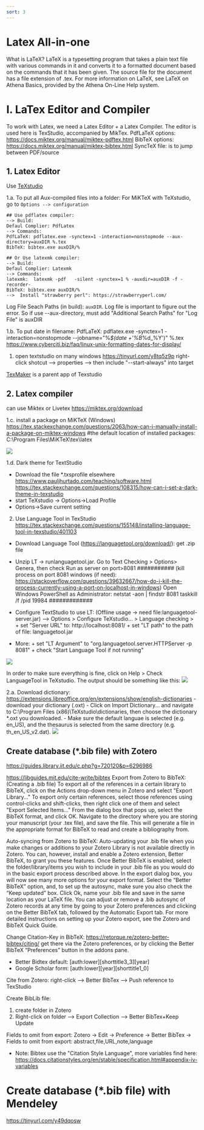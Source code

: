 ```yaml
---
sort: 3
---
```


# Latex All-in-one
What is LaTeX?
LaTeX is a typesetting program that takes a plain text file with various commands in it and converts it to a formatted document based on the commands that it has been given. The source file for the document has a file extension of .tex. For more information on LaTeX, see LaTeX on Athena Basics, provided by the Athena On-Line Help system. 

# I. LaTex Editor and Compiler
To work with Latex, we need a Latex Editor + a Latex Compiler. The editor is used here is TexStudio, accompanied by MikTex.
PdfLaTeX options:  https://docs.miktex.org/manual/miktex-pdftex.html
BibTeX options:    https://docs.miktex.org/manual/miktex-bibtex.html
SyncTeX file: is to jump between PDF/source

## 1. Latex Editor
Use [TeXstudio](https://texstudio.org/)

1.a. To put all Aux-compiled files into a folder:
For MiKTeX with TeXstudio, go to `Options --> configuration`
```
## Use pdflatex compiler:
--> Build:
Defaul Complier: PdfLatex
--> Commands:
PdfLaTeX: pdflatex.exe -synctex=1 -interaction=nonstopmode --aux-directory=auxDIR %.tex
BibTeX: bibtex.exe auxDIR/%
```
```
## Or Use latexmk compiler:
--> Build:
Defaul Complier: Latexmk
--> Commands:
latexmk:  latexmk -pdf   -silent -synctex=1 % -auxdir=auxDIR -f -recorder-  
BibTeX: bibtex.exe auxDIR/%
-->  Install "strawberry perl": https://strawberryperl.com/
```
Log File Seach Paths (in build): `auxDIR`. Log file is important to figure out the error. So if use --aux-directory, must add "Additional Search Paths" for "Log File" is auxDIR

1.b. To put date in filename:
PdfLaTeX: pdflatex.exe -synctex=1 -interaction=nonstopmode --jobname="%_$(date +'%B_%d_%Y')"  %.tex
https://www.cyberciti.biz/faq/linux-unix-formatting-dates-for-display/

1. open textstudio on many windows
https://tinyurl.com/y8tq5z9p
right-click shotcut  --> properties --> then include "--start-always" into target


[TexMaker](https://www.xm1math.net/texmaker/download.html) is a parent app of Texstudio





## 2. Latex compiler
can use Miktex or Livetex
https://miktex.org/download

1.c. install a package on MiKTeX (Windows)
https://tex.stackexchange.com/questions/2063/how-can-i-manually-install-a-package-on-miktex-windows
#the default location of installed packages: C:\Program Files\MiKTeX\tex\latex

![](./figure/fig1_miktex1.png)



1.d. Dark theme for TextStudio
- Download the file *.txsprofile elsewhere
https://www.pauljhurtado.com/teaching/software.html
https://tex.stackexchange.com/questions/108315/how-can-i-set-a-dark-theme-in-texstudio
- start TeXstudio -> Options->Load Profile
- Options->Save current setting

2. Use Language Tool in TexStudio
https://tex.stackexchange.com/questions/155148/installing-language-tool-in-texstudio/401103
- Download Language Tool (https://languagetool.org/download/): get .zip file
- Unzip LT -> runlanguagetool.jar. Go to Text Checking > Options> Genera, then check Run as server on port>8081
###########
(kill process on port 8081 windows (if need): https://stackoverflow.com/questions/39632667/how-do-i-kill-the-process-currently-using-a-port-on-localhost-in-windows)
Open Windows PowerShell as Administrator:
netstat -aon | findstr 8081
taskkill /f /pid 19984
#############

- Configure TextStudio to use LT: (Offline usage -> need file:languagetool-server.jar)
--> Options > Configure TeXstudio... > Language checking >
        + set "Server URL" to: http://localhost:8081/
        + set "LT path" to the path of file: languagetool.jar
* More:
        + set "LT Argument" to "org.languagetool.server.HTTPServer -p 8081"
        + check "Start Language Tool if not running"
      
![](./figure/fig2_LanguageTool1.png)



In order to make sure everything is fine, click on Help > Check LanguageTool in TeXstudio. The output should be something like this:
![](./figure/fig2_LanguageTool2.png)

2.a. Download dictionary: 
https://extensions.libreoffice.org/en/extensions/show/english-dictionaries
        - download your dictionary (.oxt)
        - Click on Import Dictionary... and navigate to C:\Program Files (x86)\TeXstudio\dictionaries, then choose the dictionary *.oxt you downloaded.
        - Make sure the default languae is selected (e.g. en_US), and the thesaurus is selected from the same directory (e.g. th_en_US_v2.dat).
![](./figure/fig2_LanguageTool3.png)



      









## Create database (*.bib file) with Zotero
https://guides.library.iit.edu/c.php?g=720120&p=6296986

https://libguides.mit.edu/cite-write/bibtex
Export from Zotero to BibTeX: (Creating a .bib file)
To export all of the references in a certain library to BibTeX, click on the Actions drop-down menu in Zotero and select "Export Library..."
To export only certain references, select those references using control-clicks and shift-clicks, then right click one of them and select "Export Selected Items..."
From the dialog box that pops up, select the BibTeX format, and click OK.
Navigate to the directory where you are storing your manuscript (your .tex file), and save the file. This will generate a file in the appropriate format for BibTeX to read and create a bibliography from.

Auto-syncing from Zotero to BibTeX:
Auto-updating your .bib file when you make changes or additions to your Zotero Library is not available directly in Zotero. You can, however, install and enable a Zotero extension, Better BibTeX, to grant you these features. 
Once Better BibTeX is enabled, select the folder/library/items you wish to include in your .bib file as you would do in the basic export process described above.
In the export dialog box, you will now see many more options for your export format. Select the “Better BibTeX” option, and, to set up the autosync, make sure you also check the “Keep updated” box.
Click Ok, name your .bib file and save in the same location as your LaTeX file.
You can adjust or remove a .bib autosync of Zotero records at any time by going to your Zotero preferences and clicking on the Better BibTeX tab, followed by the Automatic Export tab.
For more detailed instructions on setting up your Zotero export, see the Zotero and BibTeX Quick Guide.

Change Citation-Key in BibTeX:
https://retorque.re/zotero-better-bibtex/citing/
get there via the Zotero preferences, or by clicking the Better BibTeX “Preferences” button in the addons pane.
* Better Bidtex default: [auth:lower][shorttitle3_3][year]
* Google Scholar form: [auth:lower][year][shorttitle1_0]

Cite from Zotero:
right-click --> Better BibTex --> Push reference to TexStudio

Create BibLib file:
1. create folder in Zotero
2. Right-click on folder --> Export Collection --> Better BibTex+Keep Update

Fields to omit from export:
Zotero -> Edit -> Preference -> Better BibTex -> Fields to omit from export: abstract,file,URL,note,language
* Note: Bibtex use the "Citation Style Language", more variables find here: https://docs.citationstyles.org/en/stable/specification.html#appendix-iv-variables




# Create database (*.bib file) with Mendeley
https://tinyurl.com/y49dqosw




